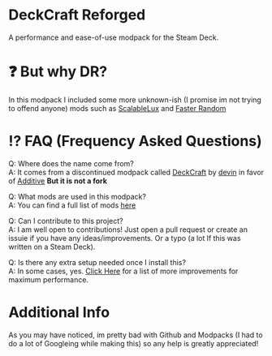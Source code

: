 # DeckCraft Reforged
A performance and ease-of-use modpack for the Steam Deck.
# ❓ But why DR?
In this modpack I included some more unknown-ish (I promise im not trying to offend anyone) mods such as [ScalableLux](https://modrinth.com/mod/scalablelux) and [Faster Random](https://modrinth.com/mod/faster-random)
# ⁉️ FAQ (Frequency Asked Questions)
Q: Where does the name come from?  
A: It comes from a discontinued modpack called [DeckCraft](https://modrinth.com/modpack/deckcraft) by [devin](https://modrinth.com/user/devin) in favor of [Additive](https://modrinth.com/modpack/additive) **But it is not a fork**

Q: What mods are used in this modpack?  
A: You can find a full list of mods [here]()  

Q: Can I contribute to this project?  
A: I am well open to contributions! Just open a pull request or create an issuie if you have any ideas/improvements. Or a typo (a lot lf this was written on a Steam Deck). 

Q: Is there any extra setup needed once I install this?  
A: In some cases, yes. [Click Here](https://github.com/CoderMonkey1956/deckcraft-reforged/wiki/Performance-Improvements) for a list of more improvements for maximum performance.  

# Additional Info
As you may have noticed, im pretty bad with Github and Modpacks (I had to do a lot of Googleing while making this) so any help is greatly appreciated!
